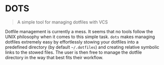 # DOTS
> A simple tool for managing dotfiles with VCS

Dotfile management is currently a mess. It seems that no tools follow the UNIX
philosophy when it comes to this simple task. `dots` makes managing dotfiles
extremely easy by effortlessly stowing your dotfiles into a predefined directory
(by default `~/.dotfiles`) and creating relative symbolic links to the stowed
files. The user is then free to manage the dotfile directory in the way that
best fits their workflow.

